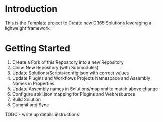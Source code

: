 # Introduction 
This is the Template project to Create new D365 Solutions leveraging a lighweight framework

# Getting Started
1.  Create a Fork of this Repository into a new Repository
1.	Clone New Repository (with Submodules)
1.	Update Solutions/Scripts/config.json with correct values
1.  Update Plugins and Workflows Projects Namespace and Assembly Names in Properties
1.	Update Assembly names in Solutions/map.xml to match above change
1.  Configure spkl.json mapping for Plugins and Webresources
1.	Build Solution
1.  Commit and Sync


TODO - write up details instructions
